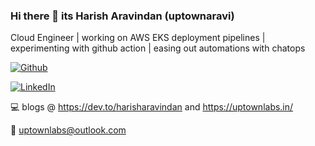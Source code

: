 ### Hi there 👋 its Harish Aravindan (uptownaravi)
Cloud Engineer | working on AWS EKS deployment pipelines | experimenting with github action | easing out automations with chatops

[![Github](https://img.shields.io/badge/github-profile-brightgreen.svg)](https://github.com/uptownaravi) 

[![LinkedIn](https://img.shields.io/badge/LinkedIn-0077B5?style=for-the-badge&logo=linkedin&logoColor=white)](https://in.linkedin.com/in/harish-aravindan)

:computer: blogs @ https://dev.to/harisharavindan and https://uptownlabs.in/

:incoming_envelope: uptownlabs@outlook.com
